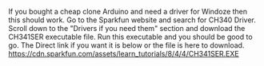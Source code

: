 If you bought a cheap clone Arduino and need a driver for Windoze then this should work.
Go to the Sparkfun website and search for CH340 Driver.
Scroll down to the "Drivers if you need them" section and download the CH341SER executable file.
Run this executable and you should be good to go.
The Direct link if you want it is below or the file is here to download.
https://cdn.sparkfun.com/assets/learn_tutorials/8/4/4/CH341SER.EXE
